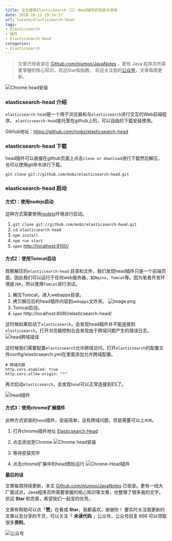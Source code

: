 ```yaml
---
title: 全文搜索ElasticSearch（三）Head插件的安装与使用
date: 2018-10-12 19:14:17
url: lucene/elasticsearch-head
tags:
- Elasticsearch
- 插件
- Elasticsearch Head
categories:
- Elasticsearch
---
```


> 文章已经收录在 [Github.com/niumoo/JavaNotes](https://github.com/niumoo/JavaNotes) ，更有 Java 程序员所需要掌握的核心知识，欢迎Star和指教。
> 欢迎关注我的[公众号](https://github.com/niumoo/JavaNotes#%E5%85%AC%E4%BC%97%E5%8F%B7)，文章每周更新。


![Chrome head安装](https://cdn.jsdelivr.net/gh/niumoo/cdn-assets/2019/36fc267332d7fa3aeb1a49fb651c48bc.png)
### elasticsearch-head 介绍

`elasticsearch-head`是一个用于浏览器和与`elasticsearch`进行交互的Web前端程序。 `elasticsearch-head`是托管在github上的，可以自由的下载安装使用。

GitHub地址：https://github.com/mobz/elasticsearch-head
<!-- more -->
### elasticsearch-head 下载

head插件可以直接在github页面上点击`clone or download`进行下载然后解压，也可以使用git命令进行下载。  

`git clone git://github.com/mobz/elasticsearch-head.git`

### elasticsearch-head 启动

#### 方式1：使用nodejs启动

这种方式需要使用[nodejs](https://nodejs.org/en/download/)环境进行启动。

1. `git clone git://github.com/mobz/elasticsearch-head.git`
1. `cd elasticsearch-head`
1. `npm install`
1. `npm run start`
1. `open` <http://localhost:9100/>

#### 方式2：使用Tomcat启动

观察解压的`elasticsearch-head` 目录和文件，我们发现head插件只是一个前端页面，因此我们可以运行于任何web服务器，如`Nginx`，`Tomcat`等。因为笔者开发环境是`JDK`，所以使用`Tomcat`进行测试。
1. 解压Tomcat，进入webapps目录。
2. 拷贝解压后的head插件内容到`webapps`文件夹。
![image.png](https://cdn.jsdelivr.net/gh/niumoo/cdn-assets/2019/7405907d8c23c444dc105dc6c73997a5.png) 
3. Tomcat启动。
4. `open` http://localhost:8080/elasticsearch-head/

这时候如果启动了`elasticsearch`，会发现head插件并不能连接到`elasticsearch`，打开浏览器控制台会发现由于跨域问题产生的错误日志。
![head跨域错误](https://cdn.jsdelivr.net/gh/niumoo/cdn-assets/2019/5a54b9ec54e63d18f4fa3454a04ad548.png)

这时候我们需要配置`elasticsearch`允许跨域访问，打开`elasticsearch`的配置文件config/elasticsearch.yml在里面添加允许跨域配置。
```
# 跨域问题
http.cors.enabled: true
http.cors.allow-origin: "*"
```
再次启动`elasticsearch`，会发现`head`可以正常连接到ES了。

![head插件](https://cdn.jsdelivr.net/gh/niumoo/cdn-assets/2019/4d718cf7b7bba9f61c67cd6f7958b8df.png)

#### 方式3：使用chrome扩展插件
此种方式安装的`head`插件，安装简单，没有跨域问题，但是需要可以上`外网`。

1. 打开chrome插件地址 [Elasticsearch Head](https://chrome.google.com/webstore/detail/elasticsearch-head/ffmkiejjmecolpfloofpjologoblkegm/)

2. 点击添加至Chrome
    ![Chrome head安装](https://cdn.jsdelivr.net/gh/niumoo/cdn-assets/2019/36fc267332d7fa3aeb1a49fb651c48bc.png)
3. 等待安装完毕
4. 点击chrome扩展中的head图标运行
![Chrome-Head插件](https://cdn.jsdelivr.net/gh/niumoo/cdn-assets/2019/4e8dec7a1910de042607676b3e475796.png)


**最后的话**

文章每周持续更新，本文 [Github.com/niumoo/JavaNotes](https://github.com/niumoo/JavaNotes) 已收录。更有一线大厂面试点，Java程序员所需要掌握的核心知识等文章，也整理了很多我的文字，欢迎 **Star** 和完善，希望我们一起变的优秀。

文章有帮助可以点「**赞**」在看或 **Star**，我都喜欢，谢谢你！
要实时关注我更新的文章以及分享的干货，可以关注「 **未读代码** 」公众号，公众号回复 666 可以领取很多**资料**。

![公众号](https://cdn.jsdelivr.net/gh/niumoo/cdn-assets@439f6a5f6bd130e2aec56f3527656d6edb487b91/webinfo/weixin-public.jpg)